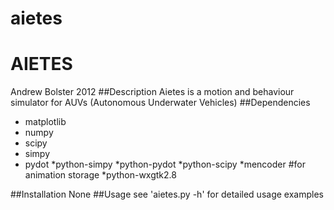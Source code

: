 aietes
======
# AIETES
Andrew Bolster 2012
##Description
Aietes is a motion and behaviour simulator for AUVs (Autonomous Underwater Vehicles)
##Dependencies
* matplotlib
* numpy
* scipy
* simpy
* pydot
*python-simpy
*python-pydot
*python-scipy
*mencoder #for animation storage
*python-wxgtk2.8

##Installation
None
##Usage
see 'aietes.py -h' for detailed usage examples